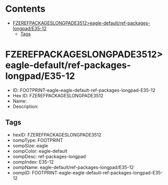 



Contents
========

* [FZEREFPACKAGESLONGPADE3512>eagle-default/ref-packages-longpad/E35-12](#fzerefpackageslongpade3512eagle-defaultref-packages-longpade35-12)
	* [Tags](#tags)

# FZEREFPACKAGESLONGPADE3512>eagle-default/ref-packages-longpad/E35-12

- ID: FOOTPRINT-eagle-eagle-default-ref-packages-longpad-E35-12
- Hex ID: FZEREFPACKAGESLONGPADE3512
- Name: 
- Description: 

## Tags

- hexID: FZEREFPACKAGESLONGPADE3512
- oompType: FOOTPRINT
- oompSize: eagle
- oompColor: eagle-default
- oompDesc: ref-packages-longpad
- oompIndex: E35-12
- oompName: eagle-default/ref-packages-longpad/E35-12
- oompID: FOOTPRINT-eagle-eagle-default-ref-packages-longpad-E35-12
